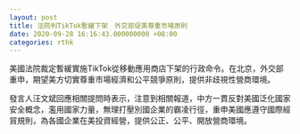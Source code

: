 ```yaml
---
layout: post
title: 法院判TikTok暫緩下架　外交部促美尊重市場原則
date: 2020-09-28 16:16:43.000000000 +08:00
categories: rthk
---
```


美國法院裁定暫緩實施TikTok從移動應用商店下架的行政命令。在北京，外交部重申，期望美方切實尊重市場經濟和公平競爭原則，提供非歧視性營商環境。

發言人汪文斌回應相關提問時表示，注意到相關報道，中方一貫反對美國泛化國家安全概念，濫用國家力量，無理打壓別國企業的霸凌行徑，重申美國應遵守國際經貿規則，為各國企業在美投資經營，提供公正、公平、開放營商環境。

